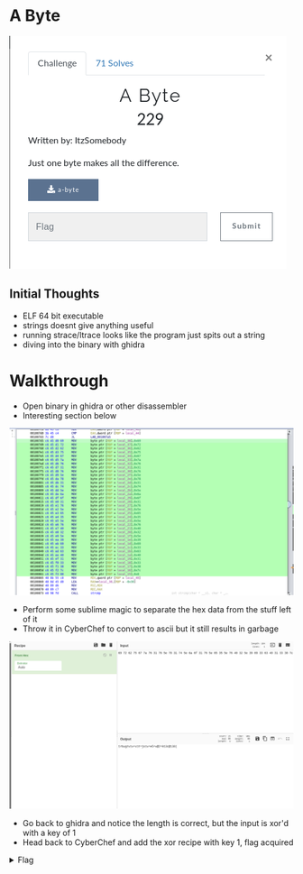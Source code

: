 # A Byte

![Title](images/title.png)

## Initial Thoughts

* ELF 64 bit executable
* strings doesnt give anything useful
* running strace/ltrace looks like the program just spits out a string
* diving into the binary with ghidra

# Walkthrough

* Open binary in ghidra or other disassembler
* Interesting section below

![Interesting](images/interesting.png)

* Perform some sublime magic to separate the hex data from the stuff left of it
* Throw it in CyberChef to convert to ascii but it still results in garbage

![Chef1](images/chef1.png)

* Go back to ghidra and notice the length is correct, but the input is xor'd with a key of 1
* Head back to CyberChef and add the xor recipe with key 1, flag acquired

<details>
	<summary>Flag</summary>

![Flag](images/chef2.png)
</details>

